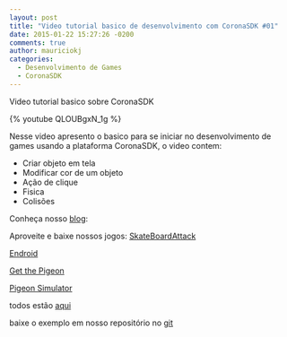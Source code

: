 ```yaml
---
layout: post
title: "Video tutorial basico de desenvolvimento com CoronaSDK #01"
date: 2015-01-22 15:27:26 -0200
comments: true
author: mauriciokj
categories:
  - Desenvolvimento de Games
  - CoronaSDK
---
```

Video tutorial basico sobre CoronaSDK

{% youtube QLOUBgxN_1g %}

Nesse video apresento o basico para se iniciar no desenvolvimento de games usando a plataforma CoronaSDK, o video contem:

- Criar objeto em tela
- Modificar cor de um objeto
- Ação de clique
- Fisica
- Colisões

<!-- more -->

Conheça nosso [blog](http://aftersixgames.github.io):

Aproveite e baixe nossos jogos:
[SkateBoardAttack](https://play.google.com/store/apps/details?id=aftersixgames.com)

[Endroid](https://play.google.com/store/apps/details?id=com.aftersixapps.endroid)

[Get the Pigeon](https://play.google.com/store/apps/details?id=aftersixgames.gtp.com)

[Pigeon Simulator](https://play.google.com/store/apps/details?id=com.aftersixgames.pigeonsimulator)

todos estão [aqui](https://play.google.com/store/apps/developer?id=AfterSixApps)

baixe o exemplo em nosso repositório no [git](https://github.com/aftersixgames/tutorial_basico_coronasdk_01)
